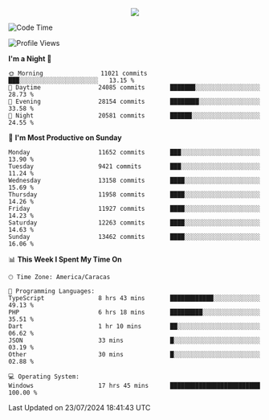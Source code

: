 <p align="center">
  <a href="http://www.github.com/thevacs">
    <img src="https://github-readme-streak-stats.herokuapp.com/?user=thevacs&stroke=ffffff&background=1c1917&ring=0891b2&fire=0891b2&currStreakNum=ffffff&currStreakLabel=0891b2&sideNums=ffffff&sideLabels=ffffff&dates=ffffff&hide_border=true" />
  </a>
</p>

<!--START_SECTION:waka-->
![Code Time](http://img.shields.io/badge/Code%20Time-2%2C626%20hrs%2055%20mins-blue)

![Profile Views](http://img.shields.io/badge/Profile%20Views-29-blue)

**I'm a Night 🦉** 

```text
🌞 Morning                11021 commits       ███░░░░░░░░░░░░░░░░░░░░░░   13.15 % 
🌆 Daytime                24085 commits       ███████░░░░░░░░░░░░░░░░░░   28.73 % 
🌃 Evening                28154 commits       ████████░░░░░░░░░░░░░░░░░   33.58 % 
🌙 Night                  20581 commits       ██████░░░░░░░░░░░░░░░░░░░   24.55 % 
```
📅 **I'm Most Productive on Sunday** 

```text
Monday                   11652 commits       ███░░░░░░░░░░░░░░░░░░░░░░   13.90 % 
Tuesday                  9421 commits        ███░░░░░░░░░░░░░░░░░░░░░░   11.24 % 
Wednesday                13158 commits       ████░░░░░░░░░░░░░░░░░░░░░   15.69 % 
Thursday                 11958 commits       ████░░░░░░░░░░░░░░░░░░░░░   14.26 % 
Friday                   11927 commits       ████░░░░░░░░░░░░░░░░░░░░░   14.23 % 
Saturday                 12263 commits       ████░░░░░░░░░░░░░░░░░░░░░   14.63 % 
Sunday                   13462 commits       ████░░░░░░░░░░░░░░░░░░░░░   16.06 % 
```


📊 **This Week I Spent My Time On** 

```text
🕑︎ Time Zone: America/Caracas

💬 Programming Languages: 
TypeScript               8 hrs 43 mins       ████████████░░░░░░░░░░░░░   49.13 % 
PHP                      6 hrs 18 mins       █████████░░░░░░░░░░░░░░░░   35.51 % 
Dart                     1 hr 10 mins        ██░░░░░░░░░░░░░░░░░░░░░░░   06.62 % 
JSON                     33 mins             █░░░░░░░░░░░░░░░░░░░░░░░░   03.19 % 
Other                    30 mins             █░░░░░░░░░░░░░░░░░░░░░░░░   02.88 % 

💻 Operating System: 
Windows                  17 hrs 45 mins      █████████████████████████   100.00 % 
```


 Last Updated on 23/07/2024 18:41:43 UTC
<!--END_SECTION:waka-->

